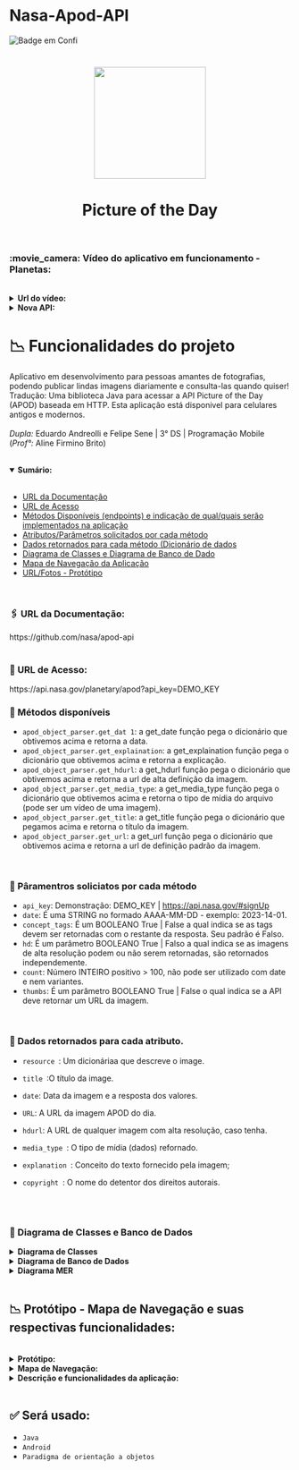 # Nasa-Apod-API

![Badge em Confi](http://img.shields.io/static/v1?label=FUNCIONALIDADE&message=%20Receber%20fotos%20diárias%20e%20consultar%20imagens%20antecessoras%20ao%20dia%20atual%20&color=blueviolet&style=for-the-badge)


<div>

  <h1 align="center"><img src="https://github.com/Mazzuc/Nasa-Apod--API/assets/101806906/29402ae8-0d29-41ca-9c51-1bc870d5b2e5" height="200px" width="200px"/> </h1>

  <h1 align="center"> Picture of the Day  </h1>
</div><bR>

 <h3> <b> :movie_camera: Vídeo do aplicativo em funcionamento - Planetas:</b></h3>
<br>

<details close="Mapa"> 

  
<summary><b>Url do vídeo:</summary></b>
     <p <i class="devicon-firebase-plain"></i> Link do vídeo: https://youtu.be/cixLhDKy1f8 </p><BR>
       </details>
       

 <details close="api"> 

<summary><b>Nova API:</summary></b>
     <p <i class="devicon-firebase-plain"></i>Devido à nossa antiga API (APOD - Nasa) ficar fora de ar, tivemos que escolher
  outra API para substituí-la rapidamente e, como tal, escolhemos a: Planets Api.</p><BR><BR>
      <p <i class="devicon-firebase-plain"></i>Link da documentação da API: https://github.com/k99sharma/planets-api</p><BR>
 </details>





  # :chart_with_downwards_trend: Funcionalidades do projeto
 Aplicativo em desenvolvimento para pessoas amantes de fotografias, podendo publicar lindas imagens diariamente e consulta-las quando quiser!
 Tradução: Uma biblioteca Java para acessar a API Picture of the Day (APOD) baseada em HTTP. Esta aplicação está disponivel para celulares antigos e modernos.
  <br><br>
 *Dupla:* Eduardo Andreolli e Felipe Sene | 3° DS | Programação Mobile (*Prof°:* Aline Firmino Brito)<br>

<bR>
  

  <details open="sumarioo"><br>
 <summary><b>Sumário:</summary></b>
  
- [URL da Documentação](#1)
- [URL de Acesso](#2)
- [Métodos Disponíveis (endpoints) e indicação de qual/quais serão implementados na aplicação](#3)
- [Atributos/Parâmetros solicitados por cada método](#4)
- [Dados retornados para cada método (Dicionário de dados](#5)
- [Diagrama de Classes e Diagrama de Banco de Dado](#6)
- [Mapa de Navegação da Aplicação](#7)
- [URL/Fotos - Protótipo](#7)


</details>
  
  <br>
  
 <h3> <b>🖇️ URL da Documentação:</b></h3>
 https://github.com/nasa/apod-api<br>
 
 <bR>
 
   <h3>  📎<b> URL de Acesso:</b></h3>
 https://api.nasa.gov/planetary/apod?api_key=DEMO_KEY<br>


 <h3> <b> 📔	 Métodos disponíveis</b></h3>

- `apod_object_parser.get_dat 1`: a get_date função pega o dicionário que obtivemos acima e retorna a data.
- `apod_object_parser.get_explaination`: a get_explaination função pega o dicionário que obtivemos acima e retorna a explicação.
- `apod_object_parser.get_hdurl`: a get_hdurl função pega o dicionário que obtivemos acima e retorna a url de alta definição da imagem.
- `apod_object_parser.get_media_type`: a get_media_type função pega o dicionário que obtivemos acima e retorna o tipo de mídia do arquivo (pode ser um vídeo de uma imagem).
- `apod_object_parser.get_title`: a get_title função pega o dicionário que pegamos acima e retorna o título da imagem.
- `apod_object_parser.get_url`: a get_url função pega o dicionário que obtivemos acima e retorna a url de definição padrão da imagem.


<br>
 <h3> <b>💾 Pâramentros soliciatos por cada método </b></h3>


- `api_key`: Demonstração: DEMO_KEY | https://api.nasa.gov/#signUp
- `date`: É uma STRING no formado AAAA-MM-DD - exemplo: 2023-14-01. 
- `concept_tags`: É um BOOLEANO True | False a qual indica se as tags devem ser retornadas com o restante da resposta. Seu padrão é Falso.
- `hd`: É um parâmetro BOOLEANO True | Falso a qual indica se as imagens de alta resolução podem ou não serem retornadas, são retornados independemente. 
- `count`: Número INTEIRO positivo > 100, não pode ser utilizado com date e nem variantes. 
- `thumbs`: É um parâmetro BOOLEANO True | False o qual indica se a API deve retornar um URL da imagem.

<br>
    <h3> <b>📼 Dados retornados para cada atributo. </b></h3>
  
- `resource `: Um dicionáriaa que descreve o image.
- `title `:O título da image.
- `date`: Data da imagem e a resposta dos valores.
- `URL`: A URL da imagem APOD do dia.
- `hdurl`: A URL de qualquer imagem com alta resolução, caso tenha.
- `media_type `: O tipo de mídia (dados) refornado.
- `explanation `: Conceito do texto fornecido pela imagem; 
- `copyright `: O nome do detentor dos direitos autorais.
   
   <br>
   
  <br>
  
 <h3>  📂  Diagrama de Classes e Banco de Dados</h3>
    

<details close="classe">
<summary><b>Diagrama de Classes</summary></b>
<h1 align="center"><img src= "https://user-images.githubusercontent.com/101806906/236333540-a177615d-d392-4181-8856-78278e4c858d.png" heigth="800px" width="1000px"/></h1>
  </details>
  
<details close="classe">
  <summary><b>Diagrama de Banco de Dados</summary></b>
<h1 align="center"><img src= "https://user-images.githubusercontent.com/101806906/236333781-351b50b2-5cfb-44c1-82ca-3d90379c73d6.png" heigth="800px" width="1000px"/></h1>
</details>

<details close="classe">
  <summary><b>Diagrama MER</summary></b>
<h1 align="center"><img src= "https://user-images.githubusercontent.com/101806906/236333781-351b50b2-5cfb-44c1-82ca-3d90379c73d6.png" heigth="800px" width="1000px"/></h1>
</details>
   
   <br>
   
   
  ## :chart_with_downwards_trend:   Protótipo - Mapa de Navegação e suas respectivas funcionalidades:
<br>
<details close="Mapa"> 
  
<summary><b>Protótipo:</summary></b>
  
  <h3> Visualização do Protótipo: https://www.figma.com/file/BollsJOdyP4N2FE1RkYp7M/Untitled?node-id=0-1&t=yyswIDWRms1SFtfF-0
    
  </h3> <BR>
<h1 align="center"><img src= "https://user-images.githubusercontent.com/101806906/236352136-98c04b94-4f28-4523-b87c-7e5cbfb97c6b.png" heigth="800px" width="1000px"/></h1>
  <br>
  
  </details>
   
 


   
 <details close="Mapa"> 
  
<summary><b>Mapa de Navegação:</summary></b>
   
 
  
<h1 align="center"><img src= "https://user-images.githubusercontent.com/101806906/236353038-ebd8abbf-4a9c-4c59-a820-be16ef267df7.png" heigth="800px" width="1000px"/></h1>
  </details>
  

   <details close="Mapa"> 
  
<summary><b>Descrição e funcionalidades da aplicação:</summary></b>
     <h3 <i class="devicon-firebase-plain"></i>     A aplicação de baseia em um amplo conjunto de dados referentes as belezas da astronomia. Baseando-se no conceito proposto, foi escolhido uma API (POD - NASA) que se encaixe perfeitamente, a qual tem o objetivo de fornecer imagens sobre distintas paisagens do céu. Com o login feito, o usuário terá acesso a grade de imagens que a API proporciona, podendo consulta-las aleatoriamente ou por datas, recebendo um URL como resultado para poder visualiza-las e favorita-las quando quiser. Ademais, a aplicação possui telas informativas referentes aos sistemas galácticos, com o intuito de agregar informações mais relevantes e precisas.</h3><BR><BR>
  </details>
   
  <br>
  
  

  ## ✅ Será usado:
   - `Java `
   - `Android `
   - `Paradigma de orientação a objetos `
